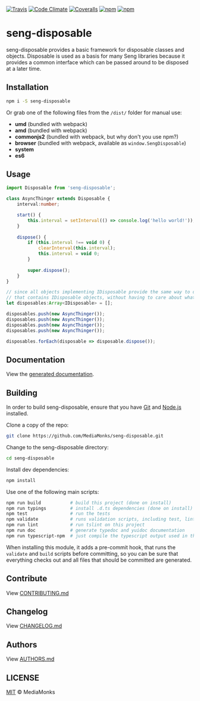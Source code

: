 [![Travis](https://img.shields.io/travis/mediamonks/seng-disposable.svg?maxAge=2592000)](https://travis-ci.org/mediamonks/seng-disposable)
[![Code Climate](https://img.shields.io/codeclimate/github/mediamonks/seng-disposable.svg?maxAge=2592000)](https://codeclimate.com/github/mediamonks/seng-disposable)
[![Coveralls](https://img.shields.io/coveralls/mediamonks/seng-disposable.svg?maxAge=2592000)](https://coveralls.io/github/mediamonks/seng-disposable?branch=master)
[![npm](https://img.shields.io/npm/v/seng-disposable.svg?maxAge=2592000)](https://www.npmjs.com/package/seng-disposable)
[![npm](https://img.shields.io/npm/dm/seng-disposable.svg?maxAge=2592000)](https://www.npmjs.com/package/seng-disposable)

# seng-disposable

seng-disposable provides a basic framework for disposable classes and objects. Disposable is used as a basis for
many Seng libraries because it provides a common interface which can be passed around to be disposed at a later time.


## Installation

```sh
npm i -S seng-disposable
```

Or grab one of the following files from the `/dist/` folder for manual use:

- **umd** (bundled with webpack)
- **amd** (bundled with webpack)
- **commonjs2** (bundled with webpack, but why don't you use npm?)
- **browser** (bundled with webpack, available as `window.SengDisposable`)
- **system**
- **es6**

## Usage

```ts
import Disposable from 'seng-disposable';

class AsyncThinger extends Disposable {
	interval:number;

	start() {
		this.interval = setInterval(() => console.log('hello world!'));
	}
	
	dispose() {
		if (this.interval !== void 0) {
			clearInterval(this.interval);
			this.interval = void 0;
		}
		
		super.dispose();
	}
}

// since all objects implementing IDisposable provide the same way to dispose it, we can simply create an array
// that contains IDisposable objects, without having to care about what they actually are.
let disposables:Array<IDisposable> = [];

disposables.push(new AsyncThinger());
disposables.push(new AsyncThinger());
disposables.push(new AsyncThinger());
disposables.push(new AsyncThinger());

disposables.forEach(disposable => disposable.dispose());

```


## Documentation

View the [generated documentation](https://rawgit.com/MediaMonks/seng-disposable/master/doc/typedoc/index.html).


## Building

In order to build seng-disposable, ensure that you have [Git](http://git-scm.com/downloads)
and [Node.js](http://nodejs.org/) installed.

Clone a copy of the repo:
```sh
git clone https://github.com/MediaMonks/seng-disposable.git
```

Change to the seng-disposable directory:
```sh
cd seng-disposable
```

Install dev dependencies:
```sh
npm install
```

Use one of the following main scripts:
```sh
npm run build   		# build this project (done on install)
npm run typings			# install .d.ts dependencies (done on install)
npm test    			# run the tests
npm validate			# runs validation scripts, including test, lint and doc
npm run lint			# run tslint on this project
npm run doc				# generate typedoc and yuidoc documentation
npm run typescript-npm	# just compile the typescript output used in the npm module
```

When installing this module, it adds a pre-commit hook, that runs the `validate`
and `build` scripts before committing, so you can be sure that everything
checks out and all files that should be committed are generated.

## Contribute

View [CONTRIBUTING.md](./CONTRIBUTING.md)


## Changelog

View [CHANGELOG.md](./CHANGELOG.md)


## Authors

View [AUTHORS.md](./AUTHORS.md)


## LICENSE

[MIT](./LICENSE) © MediaMonks
